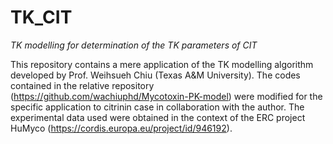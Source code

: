 # TK_CIT
_TK modelling for determination of the TK parameters of CIT_

This repository contains a mere application of the TK modelling algorithm developed by Prof. Weihsueh Chiu (Texas A&M University). The codes contained in the relative repository (https://github.com/wachiuphd/Mycotoxin-PK-model) were modified for the specific application to citrinin case in collaboration with the author. The experimental data used were obtained in the context of the ERC project HuMyco (https://cordis.europa.eu/project/id/946192).
